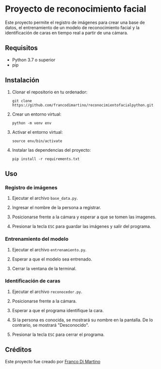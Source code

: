 # Proyecto de reconocimiento facial

Este proyecto permite el registro de imágenes para crear una base de datos, el entrenamiento de un modelo de reconocimiento facial y la identificación de caras en tiempo real a partir de una cámara.

## Requisitos

- Python 3.7 o superior
- pip

## Instalación

1. Clonar el repositorio en tu ordenador:

    ```
    git clone https://github.com/francodimartino/reconocimientofacialpython.git
    ```

2. Crear un entorno virtual:

    ```
    python -m venv env
    ```

3. Activar el entorno virtual:

    ```
    source env/bin/activate
    ```

4. Instalar las dependencias del proyecto:

    ```
    pip install -r requirements.txt
    ```

## Uso

### Registro de imágenes

1. Ejecutar el archivo `base_data.py`.

2. Ingresar el nombre de la persona a registrar.

3. Posicionarse frente a la cámara y esperar a que se tomen las imagenes.

4. Presionar la tecla `ESC` para guardar las imágenes y salir del programa.

### Entrenamiento del modelo

1. Ejecutar el archivo `entrenamiento.py`.

2. Esperar a que el modelo sea entrenado.

3. Cerrar la ventana de la terminal.

### Identificación de caras

1. Ejecutar el archivo `reconocedor.py`.

2. Posicionarse frente a la cámara.

3. Esperar a que el programa identifique la cara.

4. Si la persona es conocida, se mostrará su nombre en la pantalla. De lo contrario, se mostrará "Desconocido".

5. Presionar la tecla `ESC` para cerrar el programa.

## Créditos

Este proyecto fue creado por [Franco Di Martino](https://github.com/francodimartino) 
